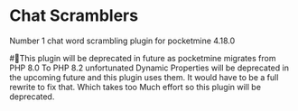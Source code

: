 # Chat Scramblers
Number 1 chat word scrambling plugin for pocketmine 4.18.0

#🛑This plugin will be deprecated in future as pocketmine migrates from PHP 8.0 To PHP 8.2
unfortunated Dynamic Properties will be deprecated in the upcoming future and this plugin uses them. It would have to be a full rewrite to fix that. Which takes too Much effort so this plugin will be deprecated.
